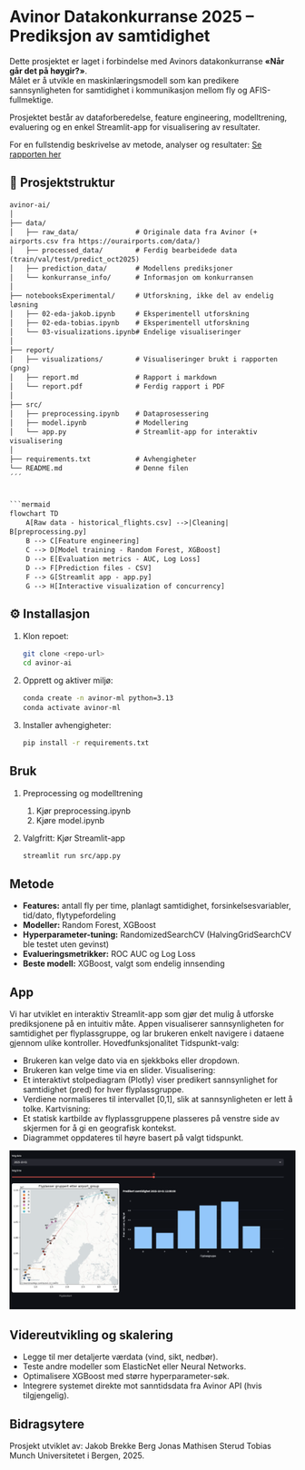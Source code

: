 # Avinor Datakonkurranse 2025 – Prediksjon av samtidighet

Dette prosjektet er laget i forbindelse med Avinors datakonkurranse **«Når går det på høygir?»**.  
Målet er å utvikle en maskinlæringsmodell som kan predikere sannsynligheten for samtidighet i kommunikasjon mellom fly og AFIS-fullmektige.  

Prosjektet består av dataforberedelse, feature engineering, modelltrening, evaluering og en enkel Streamlit-app for visualisering av resultater.

For en fullstendig beskrivelse av metode, analyser og resultater:
[Se rapporten her](report/report.pdf)

## 📂 Prosjektstruktur
```
avinor-ai/
│
├── data/
│   ├── raw_data/              # Originale data fra Avinor (+ airports.csv fra https://ourairports.com/data/)
│   ├── processed_data/        # Ferdig bearbeidede data (train/val/test/predict_oct2025)
│   ├── prediction_data/       # Modellens prediksjoner
│   └── konkurranse_info/      # Informasjon om konkurransen
│
├── notebooksExperimental/     # Utforskning, ikke del av endelig løsning
│   ├── 02-eda-jakob.ipynb     # Eksperimentell utforskning
│   ├── 02-eda-tobias.ipynb    # Eksperimentell utforskning
│   └── 03-visualizations.ipynb# Endelige visualiseringer
│
├── report/
│   ├── visualizations/        # Visualiseringer brukt i rapporten (png)
│   ├── report.md              # Rapport i markdown
│   └── report.pdf             # Ferdig rapport i PDF
│
├── src/
│   ├── preprocessing.ipynb    # Dataprosessering
│   ├── model.ipynb            # Modellering
│   └── app.py                 # Streamlit-app for interaktiv visualisering
│
├── requirements.txt           # Avhengigheter
└── README.md                  # Denne filen
´´´


```mermaid
flowchart TD
    A[Raw data - historical_flights.csv] -->|Cleaning| B[preprocessing.py]
    B --> C[Feature engineering]
    C --> D[Model training - Random Forest, XGBoost]
    D --> E[Evaluation metrics - AUC, Log Loss]
    D --> F[Prediction files - CSV]
    F --> G[Streamlit app - app.py]
    G --> H[Interactive visualization of concurrency]
```

## ⚙️ Installasjon

1. Klon repoet:
   ```bash
   git clone <repo-url>
   cd avinor-ai
   ```

2. Opprett og aktiver miljø:
    ```bash
    conda create -n avinor-ml python=3.13
    conda activate avinor-ml
    ```

3. Installer avhengigheter:
    ```bash
    pip install -r requirements.txt
    ```

## Bruk
1. Preprocessing og modelltrening
    1. Kjør preprocessing.ipynb
    2. Kjøre model.ipynb

2. Valgfritt: Kjør Streamlit-app
    ```bash
    streamlit run src/app.py
    ```

## Metode
- **Features:** antall fly per time, planlagt samtidighet, forsinkelsesvariabler, tid/dato, flytypefordeling  
- **Modeller:** Random Forest, XGBoost  
- **Hyperparameter-tuning:** RandomizedSearchCV (HalvingGridSearchCV ble testet uten gevinst)  
- **Evalueringsmetrikker:** ROC AUC og Log Loss  
- **Beste modell:** XGBoost, valgt som endelig innsending  

## App
Vi har utviklet en interaktiv Streamlit-app som gjør det mulig å utforske prediksjonene på en intuitiv måte.
Appen visualiserer sannsynligheten for samtidighet per flyplassgruppe, og lar brukeren enkelt navigere i dataene gjennom ulike kontroller.
Hovedfunksjonalitet
Tidspunkt-valg:
* Brukeren kan velge dato via en sjekkboks eller dropdown.
* Brukeren kan velge time via en slider.
Visualisering:
* Et interaktivt stolpediagram (Plotly) viser predikert sannsynlighet for samtidighet (pred) for hver flyplassgruppe.
* Verdiene normaliseres til intervallet [0,1], slik at sannsynligheten er lett å tolke.
Kartvisning:
* Et statisk kartbilde av flyplassgruppene plasseres på venstre side av skjermen for å gi en geografisk kontekst.
* Diagrammet oppdateres til høyre basert på valgt tidspunkt.

![Streamlit-app](report/visualizations/Streamlit.png)


## Videreutvikling og skalering
* Legge til mer detaljerte værdata (vind, sikt, nedbør).
* Teste andre modeller som ElasticNet eller Neural Networks.
* Optimalisere XGBoost med større hyperparameter-søk.
* Integrere systemet direkte mot sanntidsdata fra Avinor API (hvis tilgjengelig).


## Bidragsytere
Prosjekt utviklet av:
Jakob Brekke Berg
Jonas Mathisen Sterud
Tobias Munch
Universitetet i Bergen, 2025.

